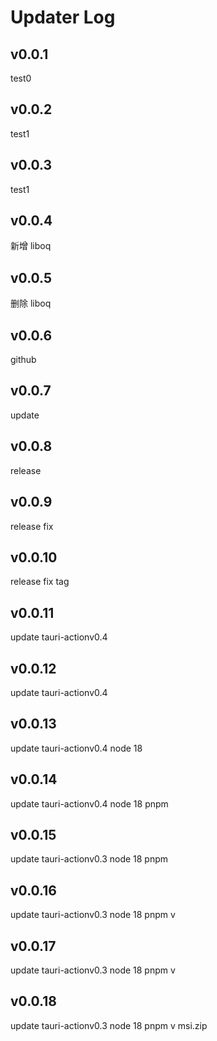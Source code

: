 # Updater Log

## v0.0.1

test0

## v0.0.2

test1

## v0.0.3

test1

## v0.0.4

新增 liboq

## v0.0.5

删除 liboq

## v0.0.6

github

## v0.0.7

update

## v0.0.8

release

## v0.0.9

release fix

## v0.0.10

release fix tag

## v0.0.11

update tauri-actionv0.4

## v0.0.12

update tauri-actionv0.4

## v0.0.13

update tauri-actionv0.4
node 18

## v0.0.14

update tauri-actionv0.4
node 18
pnpm

## v0.0.15

update tauri-actionv0.3
node 18
pnpm

## v0.0.16

update tauri-actionv0.3
node 18
pnpm
v

## v0.0.17

update tauri-actionv0.3
node 18
pnpm
v

## v0.0.18

update tauri-actionv0.3
node 18
pnpm
v
msi.zip
